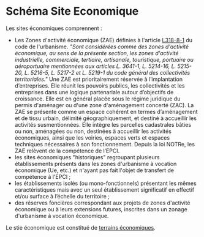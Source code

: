 <MenuSchema />

# Schéma Site Economique

Les sites économiques comprennent :
- Les Zones d'activité économique (ZAE) définies à l'article [L318-8-1](https://www.legifrance.gouv.fr/codes/article_lc/LEGIARTI000043968264) du code de l'urbanisme.
*"Sont considérées comme des zones d'activité économique, au sens de la présente section, les zones d'activité industrielle, commerciale, tertiaire, artisanale, touristique, portuaire ou aéroportuaire mentionnées aux articles L. 3641-1, L. 5214-16, L. 5215-20, L. 5216-5, L. 5217-2 et L. 5219-1 du code général des collectivités territoriales."*
Une ZAE est prioritairement réservée à l’implantation d’entreprises. Elle réunit les pouvoirs publics, les collectivités et les entreprises dans une logique partenariale autour d’objectifs de croissance.
Elle est en général placée sous le régime juridique du permis d'aménager ou d'une zone d'aménagement concerté (ZAC).
La ZAE se présente comme un espace cohérent en termes d’aménagement et de tissu urbain, délimité géographiquement, et destiné à accueillir les activités susmentionnées.
Elle intègre les parcelles cadastrales bâties ou non, aménagées ou non, destinées à accueillir les activités économiques, ainsi que les voiries, espaces verts et espaces techniques nécessaires à son fonctionnement. Depuis la loi NOTRe, les ZAE relèvent de la compétence de l’EPCI.
- les sites économiques "historiques" regroupant plusieurs établissements présents dans les zones d'urbanisme à vocation économique (Ue, etc.) et n'ayant pas fait l'objet de transfert de compétence à l'EPCI ;
- les établissements isolés (ou mono-fonctionnels) présentant les mêmes caractéristiques mais avec un seul établissement significatif en effectif et/ou surface à l’échelle du territoire ;
- des réserves foncières correspondant aux projets de zones d'activité économique ou à leurs extensions futures, inscrites dans un zonage d'urbanisme à vocation économique.

Le stie économique est constitué de [terrains économiques](https://github.com/cnigfr/schema-sites-economiques/blob/main/schema/terrain-eco/README.md).



